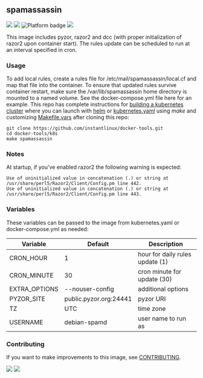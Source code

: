 ## spamassassin
[![](https://img.shields.io/docker/v/instantlinux/spamassassin?sort=date)](https://hub.docker.com/r/instantlinux/spamassassin/tags "Version badge") [![](https://img.shields.io/docker/image-size/instantlinux/spamassassin?sort=date)](https://github.com/instantlinux/docker-tools/-/blob/main/images/spamassassin "Image badge") ![](https://img.shields.io/badge/platform-amd64%20arm64-blue "Platform badge") [![](https://img.shields.io/badge/dockerfile-latest-blue)](https://gitlab.com/instantlinux/docker-tools/-/blob/main/images/spamassassin/Dockerfile "dockerfile")

This image includes pyzor, razor2 and dcc (with proper initialization of
razor2 upon container start). The rules update can be scheduled to run at an
interval specified in cron.

### Usage
To add local rules, create a rules file for
/etc/mail/spamassassin/local.cf and map that file into the
container. To ensure that updated rules survive container restart,
make sure the /var/lib/spamassassin home directory is mounted to a
named volume. See the docker-compose.yml file here for an example.
This repo has complete instructions for
[building a kubernetes cluster](https://github.com/instantlinux/docker-tools/blob/main/k8s/README.md) where you can launch with [helm](https://github.com/instantlinux/docker-tools/tree/main/images/spamassassin/helm) or [kubernetes.yaml](https://github.com/instantlinux/docker-tools/blob/main/images/spamassassin/kubernetes.yaml) using _make_ and customizing [Makefile.vars](https://github.com/instantlinux/docker-tools/blob/main/k8s/Makefile.vars) after cloning this repo:
~~~
git clone https://github.com/instantlinux/docker-tools.git
cd docker-tools/k8s
make spamassassin
~~~

### Notes

At startup, if you've enabled razor2 the following warning is expected:
```
Use of uninitialized value in concatenation (.) or string at /usr/share/perl5/Razor2/Client/Config.pm line 442.
Use of uninitialized value in concatenation (.) or string at /usr/share/perl5/Razor2/Client/Config.pm line 443.
```

### Variables
These variables can be passed to the image from kubernetes.yaml or docker-compose.yml as needed:

| Variable | Default | Description |
| -------- | ------- | ----------- |
| CRON_HOUR | 1 |hour for daily rules update (1) |
| CRON_MINUTE | 30 | cron minute for update (30) |
| EXTRA_OPTIONS | --nouser-config | additional options |
| PYZOR_SITE | public.pyzor.org:24441 | pyzor URI |
| TZ | UTC | time zone |
| USERNAME | debian-spamd | user name to run as |

### Contributing

If you want to make improvements to this image, see [CONTRIBUTING](https://github.com/instantlinux/docker-tools/blob/main/CONTRIBUTING.md).

[![](https://img.shields.io/badge/license-Apache--2.0-red.svg)](https://choosealicense.com/licenses/apache-2.0/ "License badge") [![](https://img.shields.io/badge/code-apache_svn%2Fspamassassin-blue.svg)](https://svn.apache.org/viewvc/spamassassin "Code repo")
